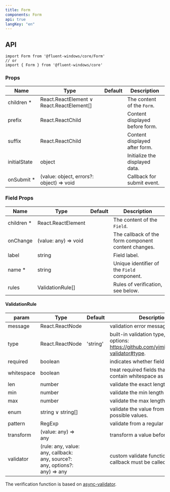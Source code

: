 ```yaml
---
title: Form
components: Form
api: true
langKey: "en"
---
```


## API

```
import Form from '@fluent-windows/core/Form'
// or
import { Form } from '@fluent-windows/core'
```

### Props

| Name | Type | Default | Description |
| --- | --- | --- | --- |
| children&nbsp;* | React.ReactElement &or; React.ReactElement[] |  | The content of the `Form`. |
| prefix | React.ReactChild |  | Content displayed before form. |
| suffix | React.ReactChild |  | Content displayed after form. |
| initialState | object |  | Initialize the displayed data. |
| onSubmit&nbsp;* | (value: object, errors?: object) => void |  | Callback for submit event. |

### Field Props

| Name | Type | Default | Description |
| --- | --- | --- | --- |
| children&nbsp;* | React.ReactElement |  | The content of the `Field`. |
| onChange | (value: any) => void |  | The callback of the form component content changes. |
| label | string |  | Field label. |
| name&nbsp;* | string |  | Unique identifier of the `Field` component. |
| rules | ValidationRule[] |  | Rules of verification, see below. |

#### ValidationRule

| param | Type | Default | Description |
| --- | --- | --- | --- |
| message | React.ReactNode |  | validation error message. |
| type | React.ReactNode | 'string' | built-in validation type, available options: https://github.com/yiminghe/async-validator#type. |
| required | boolean |  | indicates whether field is required. |
| whitespace | boolean |  | treat required fields that only contain whitespace as errors. |
| len | number |  | validate the exact length of a field. |
| min | number |  | validate the min length of a field. |
| max | number |  | validate the max length of a field. |
| enum | string &or; string[] |  | validate the value from a list of possible values. |
| pattern | RegExp |  | validate from a regular expression. |
| transform | (value: any) => any |  | transform a value before validation. |
| validator | (rule: any, value: any, callback: any, source?: any, options?: any) => any |  | custom validate function (Note: callback must be called). |

The verification function is based on [async-validator](https://github.com/yiminghe/async-validator).
